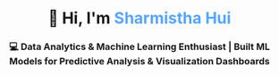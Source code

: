 <!-- 👋 Hi there — I'm Sharmistha Hui -->
<h1 align="center">👋 Hi, I'm <span style="color:#58a6ff;">Sharmistha Hui</span></h1>
<h3 align="center">💻 Data Analytics & Machine Learning Enthusiast | Built ML Models for Predictive Analysis & Visualization Dashboards</h3>
